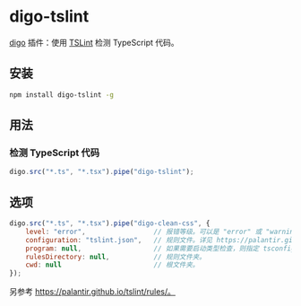 ﻿# digo-tslint
[digo](https://github.com/digojs/digo) 插件：使用 [TSLint](https://palantir.github.io/tslint/) 检测 TypeScript 代码。

## 安装
```bash
npm install digo-tslint -g
```

## 用法
### 检测 TypeScript 代码
```js
digo.src("*.ts", "*.tsx").pipe("digo-tslint");
```

## 选项
```js
digo.src("*.ts", "*.tsx").pipe("digo-clean-css", {
    level: "error",                 // 报错等级。可以是 "error" 或 "warning"。
    configuration: "tslint.json",   // 规则文件。详见 https://palantir.github.io/tslint/usage/configuration/
    program: null,                  // 如果需要启动类型检查，则指定 tsconfig.json 路径或 ts.Program 对象。
    rulesDirectory: null,           // 规则文件夹。
    cwd: null                       // 根文件夹。
});
```

另参考 https://palantir.github.io/tslint/rules/。
